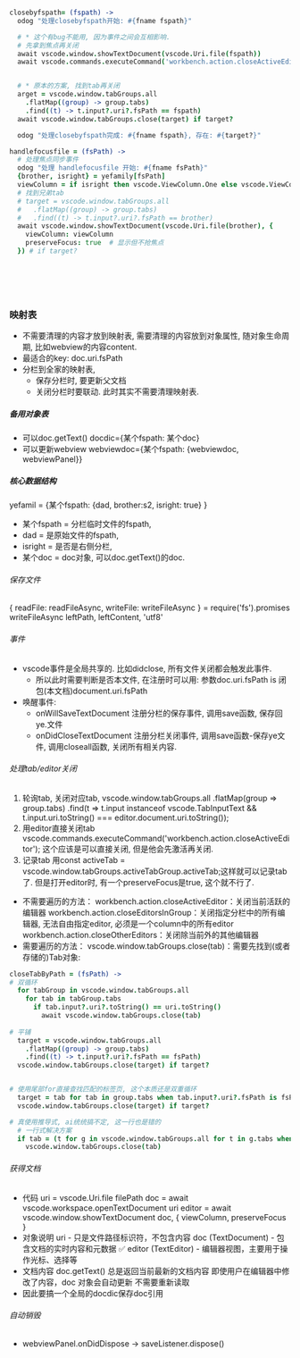
```coffee

closebyfspath= (fspath) ->
  odog "处理closebyfspath开始: #{fname fspath}"

  # * 这个有bug不能用, 因为事件之间会互相影响.
  # 先拿到焦点再关闭
  await vscode.window.showTextDocument(vscode.Uri.file(fspath))
  await vscode.commands.executeCommand('workbench.action.closeActiveEditor')


  # * 原本的方案, 找到tab再关闭
  arget = vscode.window.tabGroups.all
    .flatMap((group) -> group.tabs)
    .find((t) -> t.input?.uri?.fsPath == fspath)
  await vscode.window.tabGroups.close(target) if target?

  odog "处理closebyfspath完成: #{fname fspath}, 存在: #{target?}" 

handlefocusfile = (fsPath) ->
  # 处理焦点同步事件
  odog "处理 handlefocusfile 开始: #{fname fsPath}"
  {brother, isright} = yefamily[fsPath]
  viewColumn = if isright then vscode.ViewColumn.One else vscode.ViewColumn.Two
  # 找到兄弟tab
  # target = vscode.window.tabGroups.all
  #   .flatMap((group) -> group.tabs)
  #   .find((t) -> t.input?.uri?.fsPath == brother)
  await vscode.window.showTextDocument(vscode.Uri.file(brother), {
    viewColumn: viewColumn
    preserveFocus: true  # 显示但不抢焦点
  }) # if target?







```


### 映射表
* 不需要清理的内容才放到映射表, 需要清理的内容放到对象属性, 随对象生命周期, 比如webview的内容content.
* 最适合的key: doc.uri.fsPath
* 分栏到全家的映射表, 
  * 保存分栏时, 要更新父文档
  * 关闭分栏时要联动. 此时其实不需要清理映射表. 
##### 备用对象表
* 可以doc.getText()
  docdic={某个fspath: 某个doc}
* 可以更新webview
  webviewdoc={某个fspath: {webviewdoc, webviewPanel}}
##### 核心数据结构
yefamil = {某个fspath:   {dad, brother:s2, isright: true} }
* 某个fspath = 分栏临时文件的fspath, 
* dad = 是原始文件的fspath, 
* isright = 是否是右侧分栏,
* 某个doc = doc对象, 可以doc.getText()的doc.


###### 保存文件
{ readFile: readFileAsync, writeFile: writeFileAsync } = require('fs').promises
writeFileAsync leftPath, leftContent, 'utf8'

###### 事件
* vscode事件是全局共享的. 比如didclose, 所有文件关闭都会触发此事件.
  * 所以此时需要判断是否本文件, 在注册时可以用: 参数doc.uri.fsPath is 闭包(本文档)document.uri.fsPath
* 唤醒事件:
  * onWillSaveTextDocument 注册分栏的保存事件, 调用save函数, 保存回ye.文件
  * onDidCloseTextDocument 注册分栏关闭事件, 调用save函数-保存ye文件, 调用closeall函数, 关闭所有相关内容.

###### 处理tab/editor关闭
1. 轮询tab, 关闭对应tab, vscode.window.tabGroups.all
    .flatMap(group => group.tabs)
    .find(t => t.input instanceof vscode.TabInputText && t.input.uri.toString() === editor.document.uri.toString());
2. 用editor直接关闭tab
   vscode.commands.executeCommand('workbench.action.closeActiveEditor'); 这个应该是可以直接关闭, 但是他会先激活再关闭.
3. 记录tab
   用const activeTab = vscode.window.tabGroups.activeTabGroup.activeTab;这样就可以记录tab了. 但是打开editor时, 有一个preserveFocus是true, 这个就不行了.


* 不需要遍历的方法：
  workbench.action.closeActiveEditor：关闭当前活跃的编辑器
  workbench.action.closeEditorsInGroup：关闭指定分栏中的所有编辑器, 无法自由指定editor, 必须是一个column中的所有editor
  workbench.action.closeOtherEditors：关闭除当前外的其他编辑器
* 需要遍历的方法：
  vscode.window.tabGroups.close(tab)：需要先找到(或者存储的)Tab对象:
```coffee
closeTabByPath = (fsPath) ->
# 双循环
  for tabGroup in vscode.window.tabGroups.all
    for tab in tabGroup.tabs
      if tab.input?.uri?.toString() == uri.toString()
        await vscode.window.tabGroups.close(tab)
 
# 平铺
  target = vscode.window.tabGroups.all
    .flatMap((group) -> group.tabs)
    .find((t) -> t.input?.uri?.fsPath == fsPath)
  vscode.window.tabGroups.close(target) if target?


# 使用尾部for直接查找匹配的标签页, 这个本质还是双重循环
  target = tab for tab in group.tabs when tab.input?.uri?.fsPath is fsPath  for group in vscode.window.tabGroups.all                             
  vscode.window.tabGroups.close(target) if target?

# 真使用推导式, ai统统搞不定, 这一行也是错的
  # 一行式解决方案
  if tab = (t for g in vscode.window.tabGroups.all for t in g.tabs when t.input?.uri?.fsPath is fsPath)[0]
    vscode.window.tabGroups.close(tab)

```

###### 获得文档
* 代码
  uri = vscode.Uri.file filePath
  doc = await vscode.workspace.openTextDocument uri 
  editor = await vscode.window.showTextDocument doc, { viewColumn, preserveFocus }
* 对象说明
  uri - 只是文件路径标识符，不包含内容
  doc (TextDocument) - 包含文档的实时内容和元数据 ✅
  editor (TextEditor) - 编辑器视图，主要用于操作光标、选择等
* 文档内容
  doc.getText() 总是返回当前最新的文档内容
  即使用户在编辑器中修改了内容，doc 对象会自动更新
  不需要重新读取
* 因此要搞一个全局的docdic保存doc引用


###### 自动销毁
* webviewPanel.onDidDispose -> saveListener.dispose()

